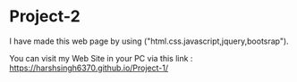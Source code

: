 # Project-2
I have made this web page by using ("html.css.javascript,jquery,bootsrap").

You can visit my Web Site in your PC via this link : https://harshsingh6370.github.io/Project-1/
